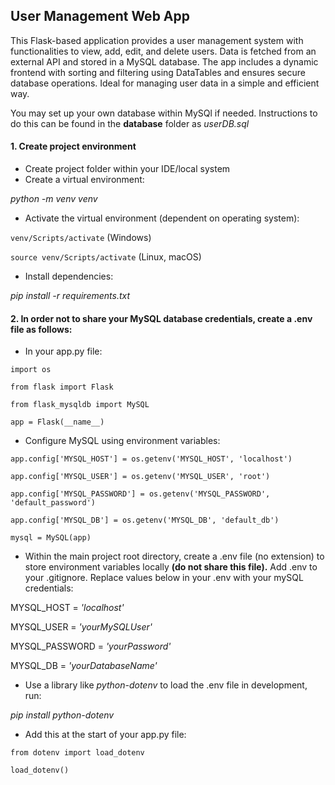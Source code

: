 ## User Management Web App

This Flask-based application provides a user management system with functionalities to view, add, edit, and delete users. 
Data is fetched from an external API and stored in a MySQL database. The app includes a dynamic frontend with sorting and 
filtering using DataTables and ensures secure database operations. Ideal for managing user data in a simple and efficient way.

You may set up your own database within MySQl if needed. Instructions to do this can be found in the __database__ folder as
*userDB.sql*

####  1. Create project environment
- Create project folder within your IDE/local system
- Create a virtual environment:

*python -m venv venv*

- Activate the virtual environment (dependent on operating system):

`venv/Scripts/activate` (Windows)

`source venv/Scripts/activate` (Linux, macOS)

- Install dependencies:

*pip install -r requirements.txt*

#### 2. In order not to share your MySQL database credentials, create a .env file as follows:

- In your app.py file:

`import os`

`from flask import Flask`

`from flask_mysqldb import MySQL`

`app = Flask(__name__)`

- Configure MySQL using environment variables:

`app.config['MYSQL_HOST'] = os.getenv('MYSQL_HOST', 'localhost')`

`app.config['MYSQL_USER'] = os.getenv('MYSQL_USER', 'root')`

`app.config['MYSQL_PASSWORD'] = os.getenv('MYSQL_PASSWORD', 'default_password')`

`app.config['MYSQL_DB'] = os.getenv('MYSQL_DB', 'default_db')`

`mysql = MySQL(app)`

- Within the main project root directory, create a .env file (no extension) to store environment variables locally 
__(do not share this file).__ Add .env to your .gitignore. Replace values below in your .env with your mySQL credentials:

MYSQL_HOST = *'localhost'*

MYSQL_USER = *'yourMySQLUser'*

MYSQL_PASSWORD = *'yourPassword'*

MYSQL_DB = *'yourDatabaseName'*

- Use a library like *python-dotenv* to load the .env file in development, run:

*pip install python-dotenv*

- Add this at the start of your app.py file:

`from dotenv import load_dotenv`

`load_dotenv()`
